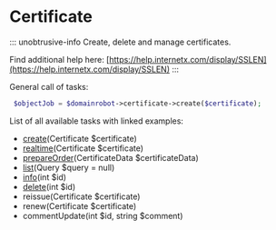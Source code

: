 # Certificate

::: unobtrusive-info
Create, delete and manage certificates.

Find additional help here: [https://help.internetx.com/display/SSLEN](https://help.internetx.com/display/SSLEN)
:::

General call of tasks:

```php
 $objectJob = $domainrobot->certificate->create($certificate);
```

List of all available tasks with linked examples:

* [create](https://github.com/InterNetX/php-domainrobot-sdk/blob/master/example/certificate/CertificateCreate.php)(Certificate $certificate)
* [realtime](https://github.com/InterNetX/php-domainrobot-sdk/blob/master/example/certificate/CertificateCreateRealtime.php)(Certificate $certificate)
* [prepareOrder](https://github.com/InterNetX/php-domainrobot-sdk/blob/master/example/certificate/CertificatePrepareOrder.php)(CertificateData $certificateData)
* [list](https://github.com/InterNetX/php-domainrobot-sdk/blob/master/example/certificate/CertificateList.php)(Query $query = null)
* [info](https://github.com/InterNetX/php-domainrobot-sdk/blob/master/example/certificate/CertificateInfo.php)(int $id)
* [delete](https://github.com/InterNetX/php-domainrobot-sdk/blob/master/example/certificate/CertificateDelete.php)(int $id)
* reissue(Certificate $certificate)
* renew(Certificate $certificate)
* commentUpdate(int $id, string $comment)
